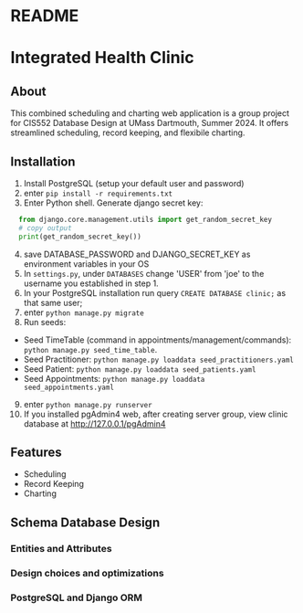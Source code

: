 # README

# Integrated Health Clinic

## About

This combined scheduling and charting web application is a group project for CIS552 Database Design at UMass Dartmouth, Summer 2024. It offers streamlined scheduling, record keeping, and flexibile charting.

## Installation

1. Install PostgreSQL (setup your default user and password)
2. enter `pip install -r requirements.txt`
3. Enter Python shell. Generate django secret key:
  ```python
    from django.core.management.utils import get_random_secret_key
    # copy output
    print(get_random_secret_key())
  ```
4. save DATABASE_PASSWORD and DJANGO_SECRET_KEY as environment variables in your OS
5. In `settings.py`, under `DATABASES` change 'USER' from 'joe' to the username you established in step 1.
6. In your PostgreSQL installation run query `CREATE DATABASE clinic;` as that same user;
7. enter `python manage.py migrate`
8. Run seeds:
  - Seed TimeTable (command in appointments/management/commands): `python manage.py seed_time_table`. 
  - Seed Practitioner: `python manage.py loaddata seed_practitioners.yaml`
  - Seed Patient: `python manage.py loaddata seed_patients.yaml`
  - Seed Appointments: `python manage.py loaddata seed_appointments.yaml`
9. enter `python manage.py runserver`
10. If you installed pgAdmin4 web, after creating server group, view clinic database at http://127.0.0.1/pgAdmin4

## Features

- Scheduling
- Record Keeping
- Charting

## Schema Database Design

### Entities and Attributes

### Design choices and optimizations

### PostgreSQL and Django ORM